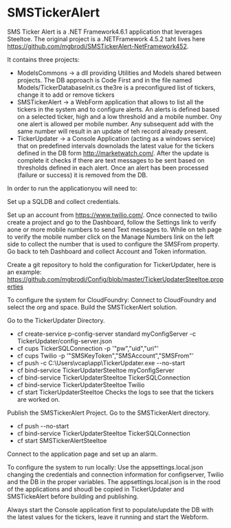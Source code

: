 # SMSTickerAlert

SMS Ticker Alert is a .NET Framework4.6.1 application that leverages Steeltoe. The original project is a .NETFramework 4.5.2 taht lives here https://github.com/mgbrodi/SMSTickerAlert-NetFramework452.

It contains three projects:

- ModelsCommons -> a dll providing Utilities and Models shared between projects. The DB approach is Code First and in the file named Models/TickerDatabaseInit.cs the3re is a preconfigured list of tickers, change it to add or remove tickers
- SMSTickerAlert -> a WebForm application that allows to list all the tickers in the system and to configure alerts. An alerts is defined based on a selected ticker, high and a low threshold and a mobile number. Ony one alert is allowed per mobile number. Any subsequent add with the same number will result in an update of teh record already present.
- TickerUpdater -> a Console Application (acting as a windows service) that on predefined intervals downolads the latest value for the tickers defined in the DB form http://marketwatch.com/. After the update is complete it checks if there are text messages to be sent based on thresholds defined in each alert. Once an alert has been processed (failure or success) it is removed from the DB.

In order to run the applicationyou will need to:

Set up a SQLDB and collect credentials.

Set up an account from https://www.twilio.com/. Once connected to twilio create a project and go to the Dashboard, follow the Settings link to verify aone or more mobile numbers to send Text messages to. While on teh page to verify the mobile number click on the Manage Numbers link on the left side to collect the number that is used to configure the SMSFrom property. Go back to teh Dashboard and collect Account and Token information.

Create a git repository to hold the configuration for TickerUpdater, here is an example:
https://github.com/mgbrodi/Config/blob/master/TickerUpdaterSteeltoe.properties

To configure the system for CloudFoundry:
Connect to CloudFoundry and select the org and space.
Build the SMSTickerAlert solution.

Go to the TickerUpdater Directory.
- cf create-service p-config-server standard myConfigServer -c TickerUpdater/config-server.json
- cf cups TickerSQLConnection -p '"pw","uid","uri"'
- cf cups Twilio -p '"SMSKeyToken","SMSAccount","SMSFrom"'
- cf push -c C:\Users\vcap\app\TickerUpdater.exe --no-start
- cf bind-service TickerUpdaterSteeltoe myConfigServer
- cf bind-service TickerUpdaterSteeltoe TickerSQLConnection
- cf bind-service TickerUpdaterSteeltoe Twilio
- cf start TickerUpdaterSteeltoe
Checks the logs to see that the tickers are worked on.

Publish the SMSTickerAlert Project.
Go to the SMSTickerAlert directory.
- cf push --no-start
- cf bind-service TickerUpdaterSteeltoe TickerSQLConnection
- cf start SMSTickerAlertSteeltoe

Connect to the application page and set up an alarm.

To configure the system to run locally: 
Use the appsettings.local.json changing the credentials and connection information for configserver, Twilio and the DB in the proper variables. The appsettings.local.json is in the rood of the applications and shoudl be copied in TickerUpdater and SMSTickeAlert before building and publishing.


Always start the Console application first to populate/update the DB with the latest values for the tickers, leave it running and start the Webform.
